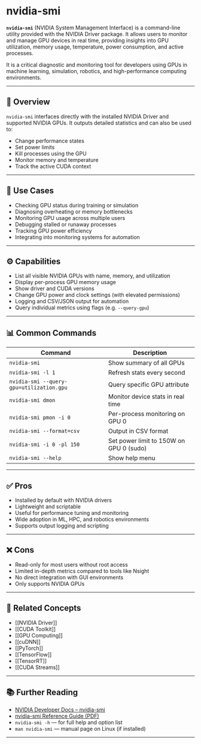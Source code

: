 # nvidia-smi

**`nvidia-smi`** (NVIDIA System Management Interface) is a command-line utility provided with the NVIDIA Driver package. It allows users to monitor and manage GPU devices in real time, providing insights into GPU utilization, memory usage, temperature, power consumption, and active processes.

It is a critical diagnostic and monitoring tool for developers using GPUs in machine learning, simulation, robotics, and high-performance computing environments.

---

## 🧠 Overview

`nvidia-smi` interfaces directly with the installed NVIDIA Driver and supported NVIDIA GPUs. It outputs detailed statistics and can also be used to:

- Change performance states  
- Set power limits  
- Kill processes using the GPU  
- Monitor memory and temperature  
- Track the active CUDA context

---

## 🧪 Use Cases

- Checking GPU status during training or simulation  
- Diagnosing overheating or memory bottlenecks  
- Monitoring GPU usage across multiple users  
- Debugging stalled or runaway processes  
- Tracking GPU power efficiency  
- Integrating into monitoring systems for automation  

---

## ⚙️ Capabilities

- List all visible NVIDIA GPUs with name, memory, and utilization  
- Display per-process GPU memory usage  
- Show driver and CUDA versions  
- Change GPU power and clock settings (with elevated permissions)  
- Logging and CSV/JSON output for automation  
- Query individual metrics using flags (e.g. `--query-gpu`)  

---

## 📊 Common Commands

| Command                                  | Description                                 |
|------------------------------------------|---------------------------------------------|
| `nvidia-smi`                             | Show summary of all GPUs                    |
| `nvidia-smi -l 1`                        | Refresh stats every second                  |
| `nvidia-smi --query-gpu=utilization.gpu` | Query specific GPU attribute                |
| `nvidia-smi dmon`                        | Monitor device stats in real time           |
| `nvidia-smi pmon -i 0`                   | Per-process monitoring on GPU 0             |
| `nvidia-smi --format=csv`               | Output in CSV format                        |
| `nvidia-smi -i 0 -pl 150`                | Set power limit to 150W on GPU 0 (sudo)     |
| `nvidia-smi --help`                      | Show help menu                              |

---

## ✅ Pros

- Installed by default with NVIDIA drivers  
- Lightweight and scriptable  
- Useful for performance tuning and monitoring  
- Wide adoption in ML, HPC, and robotics environments  
- Supports output logging and scripting

---

## ❌ Cons

- Read-only for most users without root access  
- Limited in-depth metrics compared to tools like Nsight  
- No direct integration with GUI environments  
- Only supports NVIDIA GPUs

---

## 🔗 Related Concepts

- [[NVIDIA Driver]]  
- [[CUDA Toolkit]]  
- [[GPU Computing]]  
- [[cuDNN]]  
- [[PyTorch]]  
- [[TensorFlow]]  
- [[TensorRT]]  
- [[CUDA Streams]]

---

## 📚 Further Reading

- [NVIDIA Developer Docs – nvidia-smi](https://developer.nvidia.com/nvidia-system-management-interface)  
- [nvidia-smi Reference Guide (PDF)](https://developer.download.nvidia.com/compute/DCGM/docs/nvidia-smi-367.38.pdf)  
- `nvidia-smi -h` — for full help and option list  
- `man nvidia-smi` — manual page on Linux (if installed)

---
